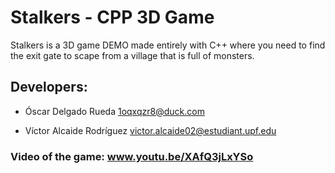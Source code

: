# Stalkers - CPP 3D Game
Stalkers is a 3D game DEMO made entirely with C++ where you need to find the exit gate to scape from a village that is full of monsters.

## Developers:
- Óscar Delgado Rueda   1oqxqzr8@duck.com

- Víctor Alcaide Rodríguez   victor.alcaide02@estudiant.upf.edu

### Video of the game: www.youtu.be/XAfQ3jLxYSo

